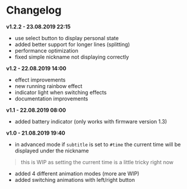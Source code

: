 # Changelog

**v1.2.2 - 23.08.2019 22:15**
- use select button to display personal state
- added better support for longer lines (splitting)
- performance optimization
- fixed simple nickname not displaying correctly

**v1.2 - 22.08.2019 14:00**
- effect improvements
- new running rainbow effect
- indicator light when switching effects
- documentation improvements

**v1.1 - 22.08.2019 08:00**
- added battery indicator (only works with firmware version 1.3)

**v1.0 - 21.08.2019 19:40**
- in advanced mode if `subtitle` is set to `#time` the current time will be displayed under the nickname 
> this is WIP as setting the current time is a little tricky right now
- added 4 different animation modes (more are WIP)
- added switching animations with left/right button

